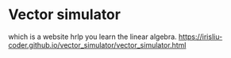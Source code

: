 # Vector simulator
which is a website hrlp you learn the linear algebra. 
https://irisliu-coder.github.io/vector_simulator/vector_simulator.html
